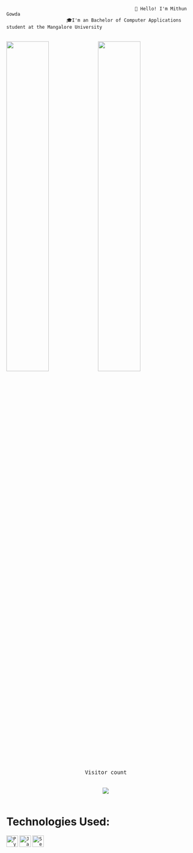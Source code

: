                                                    👋 𝙷𝚎𝚕𝚕𝚘! 𝙸'𝚖 Mithun Gowda
                          🎓I'm an Bachelor of Computer Applications student at the Mangalore University

<pre>   
<img align="left" width="47%" src="https://github-readme-stats.vercel.app/api?username=Mithun-Gowda&show_icons=true&theme=radical" /><img align="left" width="47%" src="https://github-readme-stats.vercel.app/api/top-langs/?username=Mithun-Gowda&layout=compact" /><br>

</pre>

<h1></h1>
<pre><p align="center"> 
  Visitor count<br>
  
  <img src="https://profile-counter.glitch.me/mithun-gowda/count.svg" />
</p></pre>


<h1>Technologies Used:</h1>
 
<code><img height="30" width="30" src="https://user-images.githubusercontent.com/25181517/183423507-c056a6f9-1ba8-4312-a350-19bcbc5a8697.png" alt="Python" title="PYTHON" /></code>            <code><img height="30" width="30" src="https://user-images.githubusercontent.com/25181517/117447155-6a868a00-af3d-11eb-9cfe-245df15c9f3f.png" alt="JavaScript" title="JavaScript" /></code>         <code><img height="30" width="30" src="https://user-images.githubusercontent.com/25181517/184103699-d1b83c07-2d83-4d99-9a1e-83bd89e08117.png" alt="Selenium" title="Selenium" /></code> 




